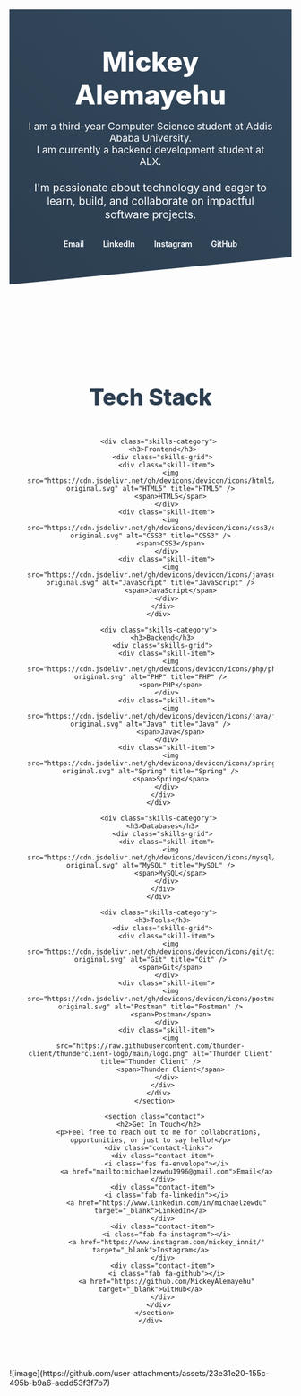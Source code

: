 <!DOCTYPE html>
<html lang="en">
<head>
  <meta charset="UTF-8" />
  <meta name="viewport" content="width=device-width, initial-scale=1.0" />
  <title>Mickey Alemayehu | Portfolio</title>
  <link href="https://fonts.googleapis.com/css2?family=Inter:wght@400;600;800&display=swap" rel="stylesheet" />
  <link rel="stylesheet" href="https://cdnjs.cloudflare.com/ajax/libs/font-awesome/6.4.0/css/all.min.css" />
  <style>
    :root {
      --primary-color: #2c3e50;
      --secondary-color: #3498db;
      --background-color: #f0f2f5;
      --text-color: #34495e;
      --card-background: #ffffff;
      --shadow-color: rgba(0, 0, 0, 0.1);
    }

    body {
      font-family: 'Inter', sans-serif;
      margin: 0;
      background-color: var(--background-color);
      color: var(--text-color);
      line-height: 1.6;
    }

    .container {
      max-width: 1000px;
      margin: 0 auto;
      padding: 0 2rem;
    }

    header {
      background: linear-gradient(45deg, #2c3e50, #34495e);
      color: white;
      padding: 4rem 2rem;
      text-align: center;
      clip-path: polygon(0 0, 100% 0, 100% 90%, 0 100%);
    }

    header h1 {
      margin: 0;
      font-size: 3rem;
      font-weight: 800;
    }

    header ul {
      list-style: none;
      padding: 0;
      margin: 1rem 0;
      font-size: 1.1rem;
      max-width: 600px;
      margin-left: auto;
      margin-right: auto;
    }

    header p {
      margin-top: 1.5rem;
      font-size: 1.2rem;
      max-width: 600px;
      margin-left: auto;
      margin-right: auto;
    }

    .social-links {
      margin-top: 2rem;
    }

    .social-links a {
      margin: 0 15px;
      color: white;
      text-decoration: none;
      font-weight: 600;
      transition: color 0.3s ease;
    }

    .social-links a:hover {
      color: var(--secondary-color);
    }

    main {
        padding-top: 4rem;
        padding-bottom: 4rem;
    }

    .skills {
      text-align: center;
    }

    .skills h2 {
      font-size: 2.5rem;
      margin-bottom: 3rem;
      font-weight: 800;
      color: var(--primary-color);
    }

    .skills-category {
      background: var(--card-background);
      margin-bottom: 2.5rem;
      padding: 2.5rem;
      border-radius: 15px;
      box-shadow: 0 5px 20px var(--shadow-color);
      transition: transform 0.3s ease, box-shadow 0.3s ease;
    }
    
    .skills-category:hover {
        transform: translateY(-5px);
        box-shadow: 0 10px 25px var(--shadow-color);
    }

    .skills-category h3 {
      margin-top: 0;
      margin-bottom: 2rem;
      color: var(--primary-color);
      font-size: 1.5rem;
    }

    .skills-grid {
      display: flex;
      justify-content: center;
      flex-wrap: wrap;
      gap: 2.5rem;
    }

    .skill-item {
        display: flex;
        flex-direction: column;
        align-items: center;
        gap: 0.75rem;
        width: 100px;
        text-align: center;
    }

    .skill-item img {
      width: 60px;
      height: 60px;
      object-fit: contain;
      transition: transform 0.3s ease;
    }

    .skill-item img:hover {
      transform: scale(1.15);
    }
    
    .skill-item span {
        font-size: 0.9rem;
        font-weight: 600;
    }

    .contact {
      background: var(--card-background);
      padding: 3rem;
      border-radius: 15px;
      box-shadow: 0 5px 20px var(--shadow-color);
      text-align: center;
      margin-top: 3rem;
    }

    .contact h2 {
      font-size: 2.5rem;
      margin-bottom: 2rem;
      font-weight: 800;
      color: var(--primary-color);
    }

    .contact p {
      font-size: 1.1rem;
      margin-bottom: 2.5rem;
      color: var(--text-color);
    }

    .contact-links {
      display: flex;
      justify-content: center;
      flex-wrap: wrap;
      gap: 2rem;
    }

    .contact-item {
      display: flex;
      flex-direction: column;
      align-items: center;
      gap: 0.75rem;
      padding: 1.5rem;
      border-radius: 10px;
      background: var(--background-color);
      transition: transform 0.3s ease, box-shadow 0.3s ease;
      min-width: 120px;
    }

    .contact-item:hover {
      transform: translateY(-5px);
      box-shadow: 0 8px 20px var(--shadow-color);
    }

    .contact-item i {
      font-size: 2rem;
      color: var(--secondary-color);
    }

    .contact-item a {
      text-decoration: none;
      color: var(--text-color);
      font-weight: 600;
      font-size: 0.9rem;
    }

    .contact-item a:hover {
      color: var(--secondary-color);
    }

    footer {
      background: #222;
      color: white;
      text-align: center;
      padding: 2rem 1rem;
      margin-top: 3rem;
    }

    @media (max-width: 768px) {
        header {
            padding: 3rem 1rem;
            clip-path: polygon(0 0, 100% 0, 100% 95%, 0 100%);
        }
        header h1 {
            font-size: 2.5rem;
        }
        .container {
            padding: 0 1.5rem;
        }
        main {
            padding-top: 3rem;
            padding-bottom: 3rem;
        }
        .skills-grid {
            gap: 1.5rem;
        }
        .contact {
            padding: 2rem;
        }
        .contact-links {
            gap: 1rem;
        }
    }
  </style>
</head>
<body>
  <header>
    <h1>Mickey Alemayehu</h1>
    <ul>
      <li>
        I am a third-year Computer Science student at Addis Ababa University.
      </li>
      <li>
        I am currently a backend development student at ALX.
      </li>
    </ul>
    <p>I'm passionate about technology and eager to learn, build, and collaborate on impactful software projects.</p>
    <div class="social-links">
      <a href="mailto:michaelzewdu1996@gmail.com">Email</a>
      <a href="https://www.linkedin.com/in/michaelzewdu" target="_blank">LinkedIn</a>
      <a href="https://www.instagram.com/mickey_innit/" target="_blank">Instagram</a>
      <a href="https://github.com/MickeyAlemayehu" target="_blank">GitHub</a>
    </div>
  </header>

  <main>
    <div class="container">
      <section class="skills">
        <h2>Tech Stack</h2>

        <div class="skills-category">
          <h3>Frontend</h3>
          <div class="skills-grid">
            <div class="skill-item">
              <img src="https://cdn.jsdelivr.net/gh/devicons/devicon/icons/html5/html5-original.svg" alt="HTML5" title="HTML5" />
              <span>HTML5</span>
            </div>
            <div class="skill-item">
              <img src="https://cdn.jsdelivr.net/gh/devicons/devicon/icons/css3/css3-original.svg" alt="CSS3" title="CSS3" />
              <span>CSS3</span>
            </div>
            <div class="skill-item">
              <img src="https://cdn.jsdelivr.net/gh/devicons/devicon/icons/javascript/javascript-original.svg" alt="JavaScript" title="JavaScript" />
              <span>JavaScript</span>
            </div>
          </div>
        </div>

        <div class="skills-category">
          <h3>Backend</h3>
          <div class="skills-grid">
            <div class="skill-item">
              <img src="https://cdn.jsdelivr.net/gh/devicons/devicon/icons/php/php-original.svg" alt="PHP" title="PHP" />
              <span>PHP</span>
            </div>
            <div class="skill-item">
              <img src="https://cdn.jsdelivr.net/gh/devicons/devicon/icons/java/java-original.svg" alt="Java" title="Java" />
              <span>Java</span>
            </div>
            <div class="skill-item">
              <img src="https://cdn.jsdelivr.net/gh/devicons/devicon/icons/spring/spring-original.svg" alt="Spring" title="Spring" />
              <span>Spring</span>
            </div>
          </div>
        </div>

        <div class="skills-category">
          <h3>Databases</h3>
          <div class="skills-grid">
            <div class="skill-item">
              <img src="https://cdn.jsdelivr.net/gh/devicons/devicon/icons/mysql/mysql-original.svg" alt="MySQL" title="MySQL" />
              <span>MySQL</span>
            </div>
          </div>
        </div>

        <div class="skills-category">
          <h3>Tools</h3>
          <div class="skills-grid">
            <div class="skill-item">
              <img src="https://cdn.jsdelivr.net/gh/devicons/devicon/icons/git/git-original.svg" alt="Git" title="Git" />
              <span>Git</span>
            </div>
            <div class="skill-item">
              <img src="https://cdn.jsdelivr.net/gh/devicons/devicon/icons/postman/postman-original.svg" alt="Postman" title="Postman" />
              <span>Postman</span>
            </div>
            <div class="skill-item">
              <img src="https://raw.githubusercontent.com/thunder-client/thunderclient-logo/main/logo.png" alt="Thunder Client" title="Thunder Client" />
              <span>Thunder Client</span>
            </div>
          </div>
        </div>
      </section>

      <section class="contact">
        <h2>Get In Touch</h2>
        <p>Feel free to reach out to me for collaborations, opportunities, or just to say hello!</p>
        <div class="contact-links">
          <div class="contact-item">
            <i class="fas fa-envelope"></i>
            <a href="mailto:michaelzewdu1996@gmail.com">Email</a>
          </div>
          <div class="contact-item">
            <i class="fab fa-linkedin"></i>
            <a href="https://www.linkedin.com/in/michaelzewdu" target="_blank">LinkedIn</a>
          </div>
          <div class="contact-item">
            <i class="fab fa-instagram"></i>
            <a href="https://www.instagram.com/mickey_innit/" target="_blank">Instagram</a>
          </div>
          <div class="contact-item">
            <i class="fab fa-github"></i>
            <a href="https://github.com/MickeyAlemayehu" target="_blank">GitHub</a>
          </div>
        </div>
      </section>
    </div>
  </main>
</body>
</html>
![image](https://github.com/user-attachments/assets/23e31e20-155c-495b-b9a6-aedd53f3f7b7)
